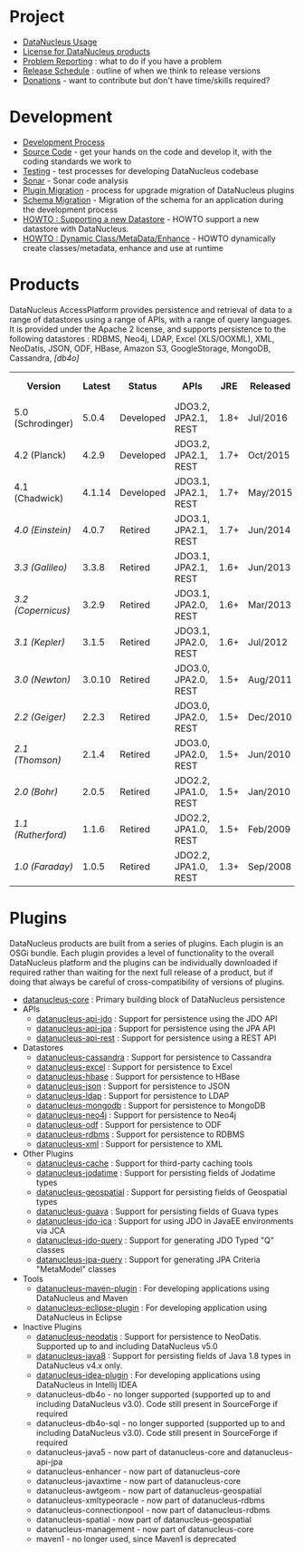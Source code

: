<head><title>Development</title></head>

# Project

* [DataNucleus Usage](usage.html)
* [License for DataNucleus products](license.html)
* [Problem Reporting](problem_reporting.html) : what to do if you have a problem
* [Release Schedule](release_plans.html) : outline of when we think to release versions
* [Donations](donations.html) - want to contribute but don't have time/skills required?

# Development

* [Development Process](development/index.html)
* [Source Code](development/sourcecode.html) - get your hands on the code and develop it, with the coding standards we work to
* [Testing](development/tests.html) - test processes for developing DataNucleus codebase
* [Sonar](http://sonar.datanucleus.org) - Sonar code analysis
* [Plugin Migration](plugin_migration.html) - process for upgrade migration of DataNucleus plugins
* [Schema Migration](development/schema_migration.html) - Migration of the schema for an application during the development process
* [HOWTO : Supporting a new Datastore](development/new_store_plugin_howto.html) - HOWTO support a new datastore with DataNucleus.
* [HOWTO : Dynamic Class/MetaData/Enhance](development/dynamic_class_metadata_enhance_runtime.html) - HOWTO dynamically create classes/metadata, enhance and use at runtime

# Products

DataNucleus AccessPlatform provides persistence and retrieval of data to a range of datastores using a range of APIs, with a range of query languages. 
It is provided under the Apache 2 license, and supports persistence to the following datastores : RDBMS, Neo4j, LDAP, Excel (XLS/OOXML), XML, NeoDatis, JSON, ODF, HBase, 
Amazon S3, GoogleStorage, MongoDB, Cassandra, _[db4o]_


<table>
<tr>
  <th>Version</th>
  <th>Latest</th>
  <th>Status</th>
  <th>APIs</th>
  <th>JRE</th>
  <th>Released</th>
  <th>Support</th>
  <th>Documentation</th>
  <th>Release Notes</th>
</tr>
<tr class="d">
  <td>5.0 (Schrodinger)</td>
  <td>5.0.4</td>
  <td>Developed</td>
  <td>JDO3.2, JPA2.1, REST</td>
  <td>1.8+</td>
  <td>Jul/2016</td>
  <td><a href="http://www.datanucleus.org/support.html#free">Free</a>, <a href="http://www.datanucleus.org/support.html#commercial">Commercial</a></td>
  <td>
    <a href="http://www.datanucleus.org/products/accessplatform_5_0/index.html">Online</a> | 
    <a href="https://sourceforge.net/projects/datanucleus/files/datanucleus-accessplatform/5.0.0.release/datanucleus-accessplatform-docs-5.0.zip/download">Download</a> | 
    <a href="https://sourceforge.net/projects/datanucleus/files/datanucleus-accessplatform/5.0.0.release/datanucleus-accessplatform-docs-5.0.pdf/download">PDF</a>
  </td>
  <td><a href="news/access_platform_5_0.html">HTML</a></td>
</tr>
<tr class="d">
  <td>4.2 (Planck)</td>
  <td>4.2.9</td>
  <td>Developed</td>
  <td>JDO3.2, JPA2.1, REST</td>
  <td>1.7+</td>
  <td>Oct/2015</td>
  <td><a href="http://www.datanucleus.org/support.html#free">Free</a>, <a href="http://www.datanucleus.org/support.html#commercial">Commercial</a></td>
  <td>
    <a href="http://www.datanucleus.org/products/accessplatform_4_2/index.html">Online</a> | 
    <a href="https://sourceforge.net/projects/datanucleus/files/datanucleus-accessplatform/4.2.0.release/datanucleus-accessplatform-docs-4.2.zip/download">Download</a> | 
    <a href="https://sourceforge.net/projects/datanucleus/files/datanucleus-accessplatform/4.2.0.release/datanucleus-accessplatform-docs-4.2.pdf/download">PDF</a>
  </td>
  <td><a href="news/access_platform_4_2.html">HTML</a></td>
</tr>
<tr class="d">
  <td>4.1 (Chadwick)</td>
  <td>4.1.14</td>
  <td>Developed</td>
  <td>JDO3.1, JPA2.1, REST</td>
  <td>1.7+</td>
  <td>May/2015</td>
  <td><a href="http://www.datanucleus.org/support.html#free">Free</a>, <a href="http://www.datanucleus.org/support.html#commercial">Commercial</a></td>
  <td>
    <a href="http://www.datanucleus.org/products/accessplatform_4_1/index.html">Online</a> | 
    <a href="https://sourceforge.net/projects/datanucleus/files/datanucleus-accessplatform/4.1.0.release/datanucleus-accessplatform-docs-4.1.zip/download">Download</a> | 
    <a href="https://sourceforge.net/projects/datanucleus/files/datanucleus-accessplatform/4.1.0.release/datanucleus-accessplatform-docs-4.1.pdf/download">PDF</a>
  </td>
  <td><a href="news/access_platform_4_1.html">HTML</a></td>
</tr>
<tr>
  <td><i>4.0 (Einstein)</i></td>
  <td>4.0.7</td>
  <td>Retired</td>
  <td>JDO3.1, JPA2.1, REST</td>
  <td>1.7+</td>
  <td>Jun/2014</td>
  <td><a href="http://www.datanucleus.org/support.html#commercial">Commercial</a></td>
  <td>
    <a href="http://www.datanucleus.org/products/accessplatform_4_0/index.html">Online</a> | 
    <a href="https://sourceforge.net/projects/datanucleus/files/datanucleus-accessplatform/4.0.0.release/datanucleus-accessplatform-docs-4.0.zip/download">Download</a> | 
    <a href="https://sourceforge.net/projects/datanucleus/files/datanucleus-accessplatform/4.0.0.release/datanucleus-accessplatform-docs-4.0.pdf/download">PDF</a>
  </td>
  <td><a href="news/access_platform_4_0.html">HTML</a></td>
</tr>
<tr>
  <td><i>3.3 (Galileo)</i></td>
  <td>3.3.8</td>
  <td>Retired</td>
  <td>JDO3.1, JPA2.1, REST</td>
  <td>1.6+</td>
  <td>Jun/2013</td>
  <td>None</td>
  <td>
    <a href="http://www.datanucleus.org/products/accessplatform_3_3/index.html">Online</a> | 
    <a href="https://sourceforge.net/projects/datanucleus/files/datanucleus-accessplatform/3.3.0.release/datanucleus-accessplatform-docs-3.3.zip/download">Download</a> | 
    <a href="https://sourceforge.net/projects/datanucleus/files/datanucleus-accessplatform/3.3.0.release/datanucleus-accessplatform-docs-3.3.pdf/download">PDF</a>
  </td>
  <td><a href="news/access_platform_3_3.html">HTML</a></td>
</tr>
<tr>
  <td><i>3.2 (Copernicus)</i></td>
  <td>3.2.9</td>
  <td>Retired</td>
  <td>JDO3.1, JPA2.0, REST</td>
  <td>1.6+</td>
  <td>Mar/2013</td>
  <td>None</td>
  <td>
    <a href="http://www.datanucleus.org/products/accessplatform_3_2/index.html">Online</a> | 
    <a href="https://sourceforge.net/projects/datanucleus/files/datanucleus-accessplatform/3.2.0.release/datanucleus-accessplatform-docs-3.2.zip/download">Download</a> | 
    <a href="https://sourceforge.net/projects/datanucleus/files/datanucleus-accessplatform/3.2.0.release/datanucleus-accessplatform-docs-3.2.pdf/download">PDF</a>
  </td>
  <td><a href="news/access_platform_3_2.html">HTML</a></td>
</tr>
<tr>
  <td><i>3.1 (Kepler)</i></td>
  <td>3.1.5</td>
  <td>Retired</td>
  <td>JDO3.1, JPA2.0, REST</td>
  <td>1.6+</td>
  <td>Jul/2012</td>
  <td>None</td>
  <td><a href="http://www.datanucleus.org/products/accessplatform_3_1/index.html">Online</a> | 
    <a href="https://sourceforge.net/projects/datanucleus/files/datanucleus-accessplatform/3.1.0.release/datanucleus-accessplatform-docs-3.1.0.zip/download">Download</a>
  </td>
  <td><a href="news/access_platform_3_1.html">HTML</a></td>
</tr>
<tr>
  <td><i>3.0 (Newton)</i></td>
  <td>3.0.10</td>
  <td>Retired</td>
  <td>JDO3.0, JPA2.0, REST</td>
  <td>1.5+</td>
  <td>Aug/2011</td>
  <td>None</td>
  <td>
    <a href="http://www.datanucleus.org/products/accessplatform_3_0/index.html">Online</a> | 
    <a href="https://sourceforge.net/projects/datanucleus/files/datanucleus-accessplatform/3.0.0.release/datanucleus-accessplatform-docs-3.0.0.zip/download">Download</a>
  </td>
  <td><a href="news/access_platform_3_0.html">HTML</a></td>
</tr>
<tr>
  <td><i>2.2 (Geiger)</i></td>
  <td>2.2.3</td>
  <td>Retired</td>
  <td>JDO3.0, JPA2.0, REST</td>
  <td>1.5+</td>
  <td>Dec/2010</td>
  <td>None</td>
  <td>
    <a href="https://sourceforge.net/projects/datanucleus/files/datanucleus-accessplatform/2.2.0.release/datanucleus-accessplatform-docs-2.2.0.zip/download">Download</a> | 
    <a href="http://www.datanucleus.org/products/accessplatform_2_2/datanucleus-accessplatform.pdf">PDF</a>
  </td>
  <td><a href="news/access_platform_2_2.html">HTML</a></td>
</tr>
<tr>
  <td><i>2.1 (Thomson)</i></td>
  <td>2.1.4</td>
  <td>Retired</td>
  <td>JDO3.0, JPA2.0, REST</td>
  <td>1.5+</td>
  <td>Jun/2010</td>
  <td>None</td>
  <td>
    <a href="https://sourceforge.net/projects/datanucleus/files/datanucleus-accessplatform/2.1.0.release/datanucleus-accessplatform-docs-2.1.0.zip/download">Download</a> | 
    <a href="http://www.datanucleus.org/products/accessplatform_2_1/datanucleus-accessplatform.pdf">PDF</a>
  </td>
  <td><a href="news/access_platform_2_1.html">HTML</a></td>
</tr>
<tr>
  <td><i>2.0 (Bohr)</i></td>
  <td>2.0.5</td>
  <td>Retired</td>
  <td>JDO2.2, JPA1.0, REST</td>
  <td>1.5+</td>
  <td>Jan/2010</td>
  <td>None</td>
  <td>
    <a href="https://sourceforge.net/projects/datanucleus/files/datanucleus-accessplatform/2.0.0.release/datanucleus-accessplatform-docs-2.0.0.zip/download">Download</a> | 
    <a href="http://sourceforge.net/projects/datanucleus/files/datanucleus-accessplatform/2.0.0.release/datanucleus-accessplatform-docs-2.0.0.pdf/download">PDF</a>
  </td>
  <td><a href="news/access_platform_2_0.html">HTML</a></td>
</tr>
<tr>
  <td><i>1.1 (Rutherford)</i></td>
  <td>1.1.6</td>
  <td>Retired</td>
  <td>JDO2.2, JPA1.0, REST</td>
  <td>1.5+</td>
  <td>Feb/2009</td>
  <td>None</td>
  <td>
    <a href="http://sourceforge.net/projects/datanucleus/files/datanucleus-accessplatform/1.1.0/datanucleus-accessplatform-docs-1.1.0.zip/download">Download</a> | 
    <a href="http://sourceforge.net/projects/datanucleus/files/datanucleus-accessplatform/1.1.0/datanucleus-accessplatform-docs-1.1.0.pdf/download">PDF</a>
  </td>
  <td><a href="news/access_platform_1_1.html">HTML</a></td>
</tr>
<tr>
  <td><i>1.0 (Faraday)</i></td>
  <td>1.0.5</td>
  <td>Retired</td>
  <td>JDO2.2, JPA1.0, REST</td>
  <td>1.3+</td>
  <td>Sep/2008</td>
  <td>None</td>
  <td>
    <a href="http://sourceforge.net/projects/datanucleus/files/datanucleus-accessplatform/1.0.0/datanucleus-accessplatform-docs-1.0.0.zip/download">Download</a> | 
    <a href="http://sourceforge.net/projects/datanucleus/files/datanucleus-accessplatform/1.0.0/datanucleus-accessplatform-docs-1.0.0.pdf/download">PDF</a>
  </td>
  <td><a href="news/access_platform_1_0.html">HTML</a></td>
</tr>
</table>


# Plugins

DataNucleus products are built from a series of plugins. Each plugin is an OSGi bundle. 
Each plugin provides a level of functionality to the overall DataNucleus platform and the plugins can be individually downloaded if required rather than waiting for the next
full release of a product, but if doing that always be careful of cross-compatibility of versions of plugins.


+ [datanucleus-core](https://github.com/datanucleus/datanucleus-core) : Primary building block of DataNucleus persistence
+ APIs
	* [datanucleus-api-jdo](https://github.com/datanucleus/datanucleus-api-jdo) : Support for persistence using the JDO API
	* [datanucleus-api-jpa](https://github.com/datanucleus/datanucleus-api-jpa) : Support for persistence using the JPA API
	* [datanucleus-api-rest](https://github.com/datanucleus/datanucleus-api-rest) : Support for persistence using a REST API
+ Datastores
	* [datanucleus-cassandra](https://github.com/datanucleus/datanucleus-cassandra) : Support for persistence to Cassandra
	* [datanucleus-excel](https://github.com/datanucleus/datanucleus-excel) : Support for persistence to Excel
	* [datanucleus-hbase](https://github.com/datanucleus/datanucleus-hbase) : Support for persistence to HBase
	* [datanucleus-json](https://github.com/datanucleus/datanucleus-json) : Support for persistence to JSON
	* [datanucleus-ldap](https://github.com/datanucleus/datanucleus-ldap) : Support for persistence to LDAP
	* [datanucleus-mongodb](https://github.com/datanucleus/datanucleus-mongodb) : Support for persistence to MongoDB
	* [datanucleus-neo4j](https://github.com/datanucleus/datanucleus-neo4j) : Support for persistence to Neo4j
	* [datanucleus-odf](https://github.com/datanucleus/datanucleus-odf) : Support for persistence to ODF
	* [datanucleus-rdbms](https://github.com/datanucleus/datanucleus-rdbms) : Support for persistence to RDBMS
	* [datanucleus-xml](https://github.com/datanucleus/datanucleus-xml) : Support for persistence to XML
+ Other Plugins
	* [datanucleus-cache](https://github.com/datanucleus/datanucleus-cache) : Support for third-party caching tools
	* [datanucleus-jodatime](https://github.com/datanucleus/datanucleus-jodatime) : Support for persisting fields of Jodatime types
	* [datanucleus-geospatial](https://github.com/datanucleus/datanucleus-geospatial) : Support for persisting fields of Geospatial types
	* [datanucleus-guava](https://github.com/datanucleus/datanucleus-guava) : Support for persisting fields of Guava types
	* [datanucleus-jdo-jca](https://github.com/datanucleus/datanucleus-jdo-jca) : Support for using JDO in JavaEE environments via JCA
	* [datanucleus-jdo-query](https://github.com/datanucleus/datanucleus-jdo-query) : Support for generating JDO Typed "Q" classes
	* [datanucleus-jpa-query](https://github.com/datanucleus/datanucleus-jpa-query) : Support for generating JPA Criteria "MetaModel" classes
+ Tools
	* [datanucleus-maven-plugin](https://github.com/datanucleus/datanucleus-maven-plugin) : For developing applications using DataNucleus and Maven
	* [datanucleus-eclipse-plugin](https://github.com/datanucleus/datanucleus-eclipse-plugin) : For developing application using DataNucleus in Eclipse
+ Inactive Plugins
	* [datanucleus-neodatis](https://github.com/datanucleus/datanucleus-neodatis) : Support for persistence to NeoDatis. Supported up to and including DataNucleus v5.0
	* [datanucleus-java8](https://github.com/datanucleus/datanucleus-java8) : Support for persisting fields of Java 1.8 types in DataNucleus v4.x only.
	* [datanucleus-idea-plugin](https://github.com/datanucleus/datanucleus-idea-plugin) : For developing applications using DataNucleus in Intellij IDEA
	* datanucleus-db4o - no longer supported (supported up to and including DataNucleus v3.0). Code still present in SourceForge if required
	* datanucleus-db4o-sql - no longer supported (supported up to and including DataNucleus v3.0). Code still present in SourceForge if required
	* datanucleus-java5 - now part of datanucleus-core and datanucleus-api-jpa
	* datanucleus-enhancer - now part of datanucleus-core
	* datanucleus-javaxtime - now part of datanucleus-core
	* datanucleus-awtgeom - now part of datanucleus-geospatial
	* datanucleus-xmltypeoracle - now part of datanucleus-rdbms
	* datanucleus-connectionpool - now part of datanucleus-rdbms
	* datanucleus-spatial - now part of datanucleus-geospatial
	* datanucleus-management - now part of datanucleus-core
	* maven1 - no longer used, since Maven1 is deprecated

